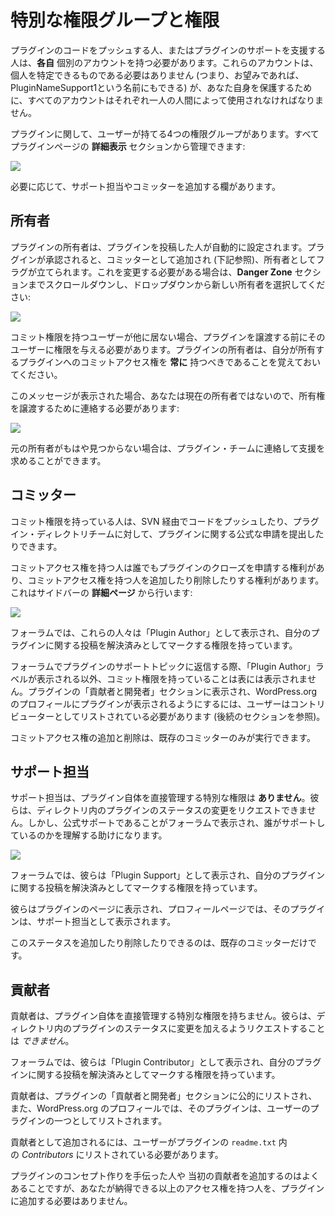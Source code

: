 <!-- 
# Special User Roles and Capabilities
 -->
# 特別な権限グループと権限

<!-- 
Every person who pushes code for, or aids in support for, a plugin is required to have their **OWN** individual account. These accounts do not have to be personally identifying (that is, you can name them PluginNameSupport1 if you wanted), however all accounts must be used by a single human for your own protection.
 -->
プラグインのコードをプッシュする人、またはプラグインのサポートを支援する人は、**各自** 個別のアカウントを持つ必要があります。これらのアカウントは、個人を特定できるものである必要はありません (つまり、お望みであれば、PluginNameSupport1という名前にもできる) が、あなた自身を保護するために、すべてのアカウントはそれぞれ一人の人間によって使用されなければなりません。

<!-- 
There are four roles a user can have with regards to plugins. All can be managed from the **advanced view** section of a plugin page:
 -->
プラグインに関して、ユーザーが持てる4つの権限グループがあります。すべてプラグインページの **詳細表示** セクションから管理できます:

<!-- 
![](https://i0.wp.com/developer.wordpress.org/files/2020/08/advanced-view.jpg?resize=300%2C260&ssl=1)
 -->
![](https://i0.wp.com/developer.wordpress.org/files/2020/08/advanced-view.jpg?resize=300%2C260&ssl=1)

<!-- 
There are fields to add Support Reps and Committers as needed.
 -->
必要に応じて、サポート担当やコミッターを追加する欄があります。

<!-- 
## Owner
 -->
## 所有者

<!-- 
A plugin owner is automatically set by the person who submits the plugin. On plugin approval, they are added as a Committer (see below) and flagged as the owner. Should this need to be changed, scroll down to the **Danger Zone** section and select the new owner from the dropdown:
 -->
プラグインの所有者は、プラグインを投稿した人が自動的に設定されます。プラグインが承認されると、コミッターとして追加され (下記参照)、所有者としてフラグが立てられます。これを変更する必要がある場合は、**Danger Zone** セクションまでスクロールダウンし、ドロップダウンから新しい所有者を選択してください:

<!-- 
![](https://i0.wp.com/developer.wordpress.org/files/2020/08/can-transger.jpg?resize=1024%2C548&ssl=1)
 -->
![](https://i0.wp.com/developer.wordpress.org/files/2020/08/can-transger.jpg?resize=1024%2C548&ssl=1)

<!-- 
If there are no other users with commit access, you will need to grant them access before you can transfer the plugin. Remember, plugin owners should **always** have commit access to the plugins they own.
 -->
コミット権限を持つユーザーが他に居ない場合、プラグインを譲渡する前にそのユーザーに権限を与える必要があります。プラグインの所有者は、自分が所有するプラグインへのコミットアクセス権を **常に** 持つべきであることを覚えておいてください。

<!-- 
If you see this message, then you are not the current owner, and need to contact them to have ownership transferred:
 -->
このメッセージが表示された場合、あなたは現在の所有者ではないので、所有権を譲渡するために連絡する必要があります:

<!-- 
![](https://i0.wp.com/developer.wordpress.org/files/2020/08/Owner.jpg?resize=1024%2C249&ssl=1)
 -->
![](https://i0.wp.com/developer.wordpress.org/files/2020/08/Owner.jpg?resize=1024%2C249&ssl=1)

<!-- 
If the original owner is no longer available, you may contact the plugins team for assistance.
 -->
元の所有者がもはや見つからない場合は、プラグイン・チームに連絡して支援を求めることができます。

<!-- 
## Committer
 -->
## コミッター

<!-- 
Someone with commit access has the ability to push code via SVN and make official requests concerning a plugin to the Plugin Directory Team.
 -->
コミット権限を持っている人は、SVN 経由でコードをプッシュしたり、プラグイン・ディレクトリチームに対して、プラグインに関する公式な申請を提出したりできます。

<!-- 
Anyone with commit access has the right to request a plugin be closed, and has the ability to add and remove anyone from commit access. This is done from the **Advanced Page** on the sidebar:
 -->
コミットアクセス権を持つ人は誰でもプラグインのクローズを申請する権利があり、コミットアクセス権を持つ人を追加したり削除したりする権利があります。これはサイドバーの **詳細ページ** から行います:

<!-- 
![](https://i0.wp.com/developer.wordpress.org/files/2021/02/Commit.jpg?resize=302%2C133&ssl=1)
 -->
![](https://i0.wp.com/developer.wordpress.org/files/2021/02/Commit.jpg?resize=302%2C133&ssl=1)

<!-- 
In the forums, these people are labeled as a “Plugin Author” and have the ability to mark posts regarding their plugin as resolved.
 -->
フォーラムでは、これらの人々は「Plugin Author」として表示され、自分のプラグインに関する投稿を解決済みとしてマークする権限を持っています。

<!-- 
Other than the “Plugin Author” label in the forum for replies to plugin support topics, having commit access is not outwardly displayed. In order to be listed in the plugin’s “Contributors & Developers” section, and to have the plugin included in a WordPress.org profile, the user must be listed as a contributor (see the subsequent section).
 -->
フォーラムでプラグインのサポートトピックに返信する際、「Plugin Author」ラベルが表示される以外、コミット権限を持っていることは表には表示されません。プラグインの「貢献者と開発者」セクションに表示され、WordPress.org のプロフィールにプラグインが表示されるようにするには、ユーザーはコントリビューターとしてリストされている必要があります (後続のセクションを参照)。

<!-- 
Adding and removing commit access can only be done by an existing committer.
 -->
コミットアクセス権の追加と削除は、既存のコミッターのみが実行できます。

<!-- 
## Support Rep
 -->
## サポート担当

<!-- 
A support rep has **no** extra ability to directly manage the plugin itself. They cannot request changes be made to a plugin’s status in the directory. However, they will be labeled in the forums as being official support and this can help people understand who is helping them.
 -->
サポート担当は、プラグイン自体を直接管理する特別な権限は **ありません**。彼らは、ディレクトリ内のプラグインのステータスの変更をリクエストできません。しかし、公式サポートであることがフォーラムで表示され、誰がサポートしているのかを理解する助けになります。

<!-- 
![](https://i0.wp.com/developer.wordpress.org/files/2021/02/Support.jpg?resize=317%2C140&ssl=1)
 -->
![](https://i0.wp.com/developer.wordpress.org/files/2021/02/Support.jpg?resize=317%2C140&ssl=1)

<!-- 
In the forums, they are labeled as a “Plugin Support” and have the ability to mark posts regarding their plugin as resolved.
 -->
フォーラムでは、彼らは「Plugin Support」として表示され、自分のプラグインに関する投稿を解決済みとしてマークする権限を持っています。

<!-- 
They are displayed on the plugin page, and the plugin appears on their profile page as a Support Representative.
 -->
彼らはプラグインのページに表示され、プロフィールページでは、そのプラグインは、サポート担当として表示されます。

<!-- 
Adding and removing this status can only be done by an existing committer.
 -->
このステータスを追加したり削除したりできるのは、既存のコミッターだけです。

<!-- 
## Contributor
 -->
## 貢献者

<!-- 
A contributor has no extra ability to directly manage the plugin itself. They _cannot_ request changes be made to a plugin’s status in the directory.
 -->
貢献者は、プラグイン自体を直接管理する特別な権限を持ちません。彼らは、ディレクトリ内のプラグインのステータスに変更を加えるようリクエストすることは _できません_。

<!-- 
In the forums, they are labeled as a “Plugin Contributor” and have the ability to mark posts regarding their plugin as resolved.
 -->
フォーラムでは、彼らは「Plugin Contributor」として表示され、自分のプラグインに関する投稿を解決済みとしてマークする権限を持っています。

<!-- 
A contributor is publicly listed in the plugin’s “Contributors & Developers” section and the plugin is listed as one of the user’s plugins in their WordPress.org profile.
 -->
貢献者は、プラグインの「貢献者と開発者」セクションに公的にリストされ、また、WordPress.org のプロフィールでは、そのプラグインは、ユーザーのプラグインの一つとしてリストされます。

<!-- 
To be added as a contributor, a user must be listed within _Contributors_ in the plugin’s `readme.txt`.
 -->
貢献者として追加されるには、ユーザーがプラグインの `readme.txt` 内の _Contributors_ にリストされている必要があります。

<!-- 
While it is common to add people who helped with a plugin’s conceptualization or was an original contributor, you do not need to add anyone to your plugin with more access than you’re comfortable with.
 -->
プラグインのコンセプト作りを手伝った人や 当初の貢献者を追加するのはよくあることですが、あなたが納得できる以上のアクセス権を持つ人を、プラグインに追加する必要はありません。